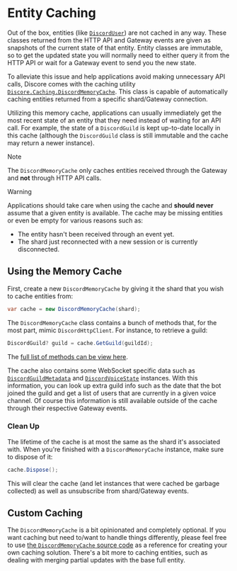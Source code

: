 # Entity Caching
Out of the box, entities (like [`DiscordUser`](xref:Discore.DiscordUser)) are not cached in any way. These classes returned from the HTTP API and Gateway events are given as snapshots of the current state of that entity. Entity classes are immutable, so to get the updated state you will normally need to either query it from the HTTP API or wait for a Gateway event to send you the new state.

To alleviate this issue and help applications avoid making unnecessary API calls, Discore comes with the caching utility [`Discore.Caching.DiscordMemoryCache`](xref:Discore.Caching.DiscordMemoryCache). This class is capable of automatically caching entities returned from a specific shard/Gateway connection.

Utilizing this memory cache, applications can usually immediately get the most recent state of an entity that they need instead of waiting for an API call. For example, the state of a `DiscordGuild` is kept up-to-date locally in this cache (although the `DiscordGuild` class is still immutable and the cache may return a newer instance).

> [!NOTE]
> The `DiscordMemoryCache` only caches entities received through the Gateway and **not** through HTTP API calls.

> [!WARNING]
> Applications should take care when using the cache and **should never** assume that a given entity is available. The cache may be missing entities or even be empty for various reasons such as:
> - The entity hasn't been received through an event yet.
> - The shard just reconnected with a new session or is currently disconnected.

## Using the Memory Cache
First, create a new `DiscordMemoryCache` by giving it the shard that you wish to cache entities from:
```csharp
var cache = new DiscordMemoryCache(shard);
```

The `DiscordMemoryCache` class contains a bunch of methods that, for the most part, mimic `DiscordHttpClient`. For instance, to retrieve a guild:

```csharp
DiscordGuild? guild = cache.GetGuild(guildId);
```

The [full list of methods can be view here](xref:Discore.Caching.DiscordMemoryCache#methods).

The cache also contains some WebSocket specific data such as [`DiscordGuildMetadata`](xref:Discore.WebSocket.DiscordGuildMetadata) and [`DiscordVoiceState`](xref:Discore.Voice.DiscordVoiceState) instances. With this information, you can look up extra guild info such as the date that the bot joined the guild and get a list of users that are currently in a given voice channel. Of course this information is still available outside of the cache through their respective Gateway events.

### Clean Up
The lifetime of the cache is at most the same as the shard it's associated with. When you're finished with a `DiscordMemoryCache` instance, make sure to dispose of it:
```csharp
cache.Dispose();
```

This will clear the cache (and let instances that were cached be garbage collected) as well as unsubscribe from shard/Gateway events.

## Custom Caching
The `DiscordMemoryCache` is a bit opinionated and completely optional. If you want caching but need to/want to handle things differently, please feel free to use [the `DiscordMemoryCache` source code](https://github.com/Francessco121/Discore/tree/master/src/Discore/Caching) as a reference for creating your own caching solution. There's a bit more to caching entities, such as dealing with merging partial updates with the base full entity.

